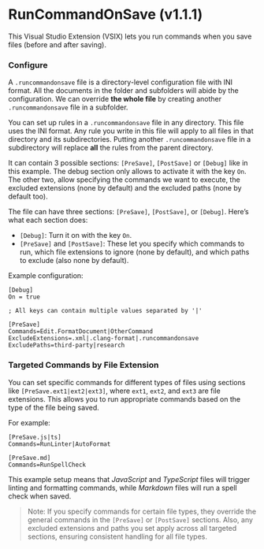﻿# RunCommandOnSave (v1.1.1)

This Visual Studio Extension (VSIX) lets you run commands when you save files (before and after saving).

### Configure
A `.runcommandonsave` file is a directory-level configuration file with INI format. All the documents in the folder and subfolders will abide by the configuration. We can override **the whole file** by creating another `.runcommandonsave` file in a subfolder.

You can set up rules in a `.runcommandonsave` file in any directory. This file uses the INI format. Any rule you write in this file will apply to all files in that directory and its subdirectories. Putting another `.runcommandonsave` file in a subdirectory will replace **all** the rules from the parent directory.

It can contain 3 possible sections: `[PreSave]`, `[PostSave]` or `[Debug]` like in this example. The debug section only allows to activate it with the key `On`. The other two, allow specifying the commands we want to execute, the excluded extensions (none by default) and the excluded paths (none by default too).

The file can have three sections: `[PreSave]`, `[PostSave]`, or `[Debug]`. Here’s what each section does:

- `[Debug]`: Turn it on with the key `On`.
- `[PreSave]` and `[PostSave]`: These let you specify which commands to run, which file extensions to ignore (none by default), and which paths to exclude (also none by default).

Example configuration:

```config
[Debug]
On = true

; All keys can contain multiple values separated by '|'

[PreSave]
Commands=Edit.FormatDocument|OtherCommand
ExcludeExtensions=.xml|.clang-format|.runcommandonsave
ExcludePaths=third-party|research
```

### Targeted Commands by File Extension

You can set specific commands for different types of files using sections like `[PreSave.ext1|ext2|ext3]`, where `ext1`, `ext2`, and `ext3` are file extensions. This allows you to run appropriate commands based on the type of the file being saved.

For example:

```config
[PreSave.js|ts]
Commands=RunLinter|AutoFormat

[PreSave.md]
Commands=RunSpellCheck
```

This example setup means that _JavaScript_ and _TypeScript_ files will trigger linting and formatting commands, while _Markdown_ files will run a spell check when saved.

> Note: If you specify commands for certain file types, they override the general commands in the `[PreSave]` or `[PostSave]` sections. Also, any excluded extensions and paths you set apply across all targeted sections, ensuring consistent handling for all file types.
